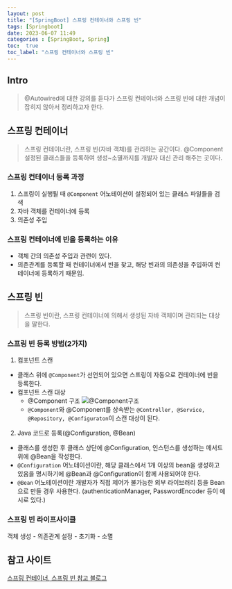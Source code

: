 ```yaml
---
layout: post
title: "[SpringBoot] 스프링 컨테이너와 스프링 빈"
tags: [Springboot]
date: 2023-06-07 11:49
categories : [SpringBoot, Spring]
toc:  true
toc_label: "스프링 컨테이너와 스프링 빈"
---
```


## Intro
> @Autowired에 대한 강의를 듣다가 스프링 컨테이너와 스프링 빈에 대한 개념이 잡히지 않아서 정리하고자 한다.

## 스프링 컨테이너
> 스프링 컨테이너란, 스프링 빈(자바 객체)를 관리하는 공간이다. @Component 설정된 클래스들을 등록하여 생성~소멸까지를 개발자 대신 관리 해주는 곳이다.

### 스프링 컨테이너 등록 과정
1. 스프링이 실행될 때 `@Component` 어노테이션이 설정되어 있는 클래스 파일들을 검색
2. 자바 객체를 컨테이너에 등록
3. 의존성 주입

### 스프링 컨테이너에 빈을 등록하는 이유
- 객체 간의 의존성 주입과 관련이 있다.
- 의존관계를 등록할 때 컨테이너에서 빈을 찾고, 해당 빈과의 의존성을 주입하여 컨테이너에 등록하기 때문임.

## 스프링 빈
> 스프링 빈이란, 스프링 컨테이너에 의해서 생성된 자바 객체이며 관리되는 대상을 말한다.

### 스프링 빈 등록 방법(2가지)
1. 컴포넌트 스캔
- 클래스 위에 `@Component`가 선언되어 있으면 스프링이 자동으로 컨테이너에 빈을 등록한다.
- 컴포넌트 스캔 대상
  - @Component 구조
  ![@Component구조](https://user-images.githubusercontent.com/112313165/244062533-083228b6-f904-4fea-8242-1ffe486c8653.png)
  - `@Component`와 @Component를 상속받는 `@Controller, @Service, @Repository, @Configuraton`이 스캔 대상이 된다.
2. Java 코드로 등록(@Configuration, @Bean)
- 클래스를 생성한 후 클래스 상단에 @Configuration, 인스턴스를 생성하는 메서드 위에 @Bean을 작성한다.
- `@Configuration` 어노테이션이란, 해당 클래스에서 1개 이상의 bean을 생성하고 있음을 명시하기에 @Bean과 @Configuration이 함께 사용되어야 한다.
- `@Bean` 어노테이션이란 개발자가 직접 제어가 불가능한 외부 라이브러리 등을 Bean으로 만들 경우 사용한다. (authenticationManager, PasswordEncoder 등이 예시로 있다.)

### 스프링 빈 라이프사이클
객체 생성 - 의존관계 설정 - 초기화 - 소멸

## 참고 사이트
[스프링 컨테이너, 스프링 빈 참고 블로그](https://velog.io/@tank3a/%EC%8A%A4%ED%94%84%EB%A7%81-%EC%BB%A8%ED%85%8C%EC%9D%B4%EB%84%88%EC%99%80-%EC%8A%A4%ED%94%84%EB%A7%81-%EB%B9%88)<br>

